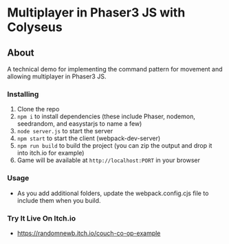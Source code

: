 # Multiplayer in Phaser3 JS with Colyseus

## About

A technical demo for implementing the command pattern for movement and allowing multiplayer in Phaser3 JS.

### Installing

1. Clone the repo
2. `npm i` to install dependencies (these include Phaser, nodemon, seedrandom, and easystarjs to name a few)
3. `node server.js` to start the server
4. `npm start` to start the client (webpack-dev-server)
5. `npm run build` to build the project (you can zip the output and drop it into itch.io for example)
6. Game will be available at `http://localhost:PORT` in your browser

### Usage

- As you add additional folders, update the webpack.config.cjs file to include them when you build.

### Try It Live On Itch.io

- https://randomnewb.itch.io/couch-co-op-example
